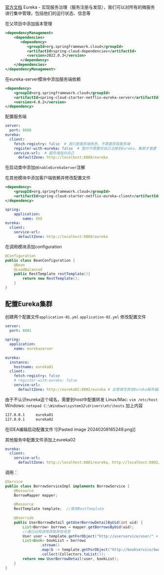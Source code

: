 [官方文档](https://docs.spring.io/spring-cloud-netflix/docs/current/reference/html/)
Eureka - 实现服务治理（服务注册与发现），我们可以对所有的微服务进行集中管理，包括他们的运行状态、信息等

在父项目中添加版本管理
```xml title:pom.xml
<dependencyManagement>  
    <dependencies>  
       <dependency>  
          <groupId>org.springframework.cloud</groupId>  
          <artifactId>spring-cloud-dependencies</artifactId>  
          <version>2022.0.3</version>  
       </dependency>  
    </dependencies>  
</dependencyManagement>
```

在eureka-server模块中添加服务端依赖
```xml title:pom.xml
<dependency>  
    <groupId>org.springframework.cloud</groupId>  
    <artifactId>spring-cloud-starter-netflix-eureka-server</artifactId>  
    <version>4.0.2</version>  
</dependency>
```

配置服务端
```yml title:(eureka模块中)application.yml
server:  
  port: 8888  
eureka:  
  client:  
    fetch-registry: false  # 我们是服务端角色，不需要获取服务端
    register-with-eureka: false  # 暂时不需要将自己注册到Eureka，集群才需要
    service-url:  # 服务端指向自己
      defaultZone: http://localhost:8888/eureka
```

在启动类中添加`@EnableEurekaServer`注解


在其他模块中添加客户端依赖并修改配置文件
```xml title:pom.xml
<dependency>  
    <groupId>org.springframework.cloud</groupId>  
    <artifactId>spring-cloud-starter-netflix-eureka-client</artifactId>  
</dependency>
```
```yml title:application.yml
spring:
	application:
		name: XXX
eureka:  
  client:  
    service-url:  
      defaultZone: http://localhost:8888/eureka
```

在调用模块添加configuration
```java title:BeanConfiguration.java
@Configuration  
public class BeanConfiguration {  
    @Bean  
    @LoadBalanced    
    public RestTemplate restTemplate(){  
        return new RestTemplate();  
    }  
}
```

## 配置Eureka集群
创建两个配置文件`application-01.yml` `application-02.yml` 
修改配置文件
```yml title:application-0?.xml
server:  
  port: 8801  
  
spring:  
  application:  
    name: eurekaserver  
  
eureka:  
  instance:  
    hostname: eureka01  
  client:  
    fetch-registry: false  
    # register-with-eureka: false  
    service-url:  
      defaultZone: http://eureka02:8802/eureka # 这里填写其他Eureka服务器的地址
```

由于不认识eureka这个域名，需要到host中配置转发
Linux/Mac: `vim /etc/host`
Windows: `notepad C:\Windows\system32\drivers\etc\hosts`
加上内容
```txt 
127.0.0.1     eureka01
127.0.0.1     eureka02
```

在IDEA编辑启动配置文件
![[Pasted image 20240208165249.png]]

其他服务中配置文件添加上eureka02
```yml title:application.yml
eureka:  
  client:  
    service-url:  
      defaultZone: http://localhost:8801/eureka, http://localhost:8802/eureka
```

调用：
```java title:ServiceImpl.java
@Service  
public class BorrowServiceImpl implements BorrowService {  
    @Resource  
    BorrowMapper mapper;  
  
    @Resource  
    RestTemplate template;  //使用RestTemplate
  
    @Override  
    public UserBorrowDetail getUserBorrowDetailByUid(int uid) {  
        List<Borrow> borrows = mapper.getBorrowsByUid(uid);  
        //通过远程调用获取其他信息  
        User user = template.getForObject("http://userservice/user/" + uid, User.class);  //域名为服务名称
        List<Book> bookList = borrows  
                .stream()  
                .map(b -> template.getForObject("http://bookservice/book/" + b.getId(), Book.class))  //域名为服务名称
                .collect(Collectors.toList());  
        return new UserBorrowDetail(user, bookList);  
    }  
}
```